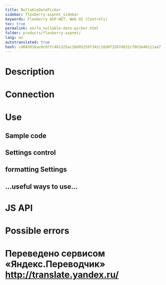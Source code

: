 ```yaml
--- 
title: NullableDatePicker 
sidebar: flexberry-aspnet_sidebar 
keywords: Flexberry ASP-NET, Web UI (Controls) 
toc: true 
permalink: en/fa_nullable-date-picker.html 
folder: products/flexberry-aspnet/ 
lang: en 
autotranslated: true 
hash: c4845016ac0c07fc461325ac2b6052597342c18d0f3267d632cf0b3648111aa7 
--- 
```


# Description 

# Connection 

# Use 

## Sample code 

## Settings control 

## formatting Settings 

## ...useful ways to use... 

# JS API 

# Possible errors 




 # Переведено сервисом «Яндекс.Переводчик» http://translate.yandex.ru/